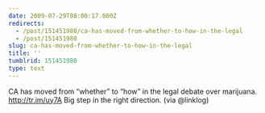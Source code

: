 ```yaml
---
date: 2009-07-29T08:00:17.000Z
redirects:
  - /post/151451980/ca-has-moved-from-whether-to-how-in-the-legal
  - /post/151451980
slug: ca-has-moved-from-whether-to-how-in-the-legal
title: ''
tumblrid: 151451980
type: text
---
```

<p>CA has moved from &ldquo;whether&rdquo; to &ldquo;how&rdquo; in the legal debate over marijuana. <a href="http://tr.im/uy7A">http://tr.im/uy7A</a> Big step in the right direction. (via @linklog)</p>
